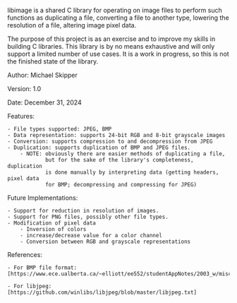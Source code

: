 libimage is a shared C library for operating on image files to perform
such functions as duplicating a file, converting a file to another type,
lowering the resolution of a file, altering image pixel data.

The purpose of this project is as an exercise and to improve my skills
in building C libraries. This library is by no means exhaustive and will
only support a limited number of use cases. It is a work in progress, so
this is not the finished state of the library.

Author:  Michael Skipper

Version: 1.0

Date:    December 31, 2024

Features:

    - File types supported: JPEG, BMP
    - Data representation: supports 24-bit RGB and 8-bit grayscale images
    - Conversion: supports compression to and decompression from JPEG
    - Duplication: supports duplication of BMP and JPEG files.
        - NOTE: obviously there are easier methods of duplicating a file,
                but for the sake of the library's completeness, duplication
                is done manually by interpreting data (getting headers, pixel data
                for BMP; decompressing and compressing for JPEG)

Future Implementations:

    - Support for reduction in resolution of images.
    - Support for PNG files, possibly other file types.
    - Modification of pixel data 
        - Inversion of colors
        - increase/decrease value for a color channel
        - Conversion between RGB and grayscale representations

References:

    - For BMP file format: [https://www.ece.ualberta.ca/~elliott/ee552/studentAppNotes/2003_w/misc/bmp_file_format/bmp_file_format.htm]

    - For libjpeg: [https://github.com/winlibs/libjpeg/blob/master/libjpeg.txt]
